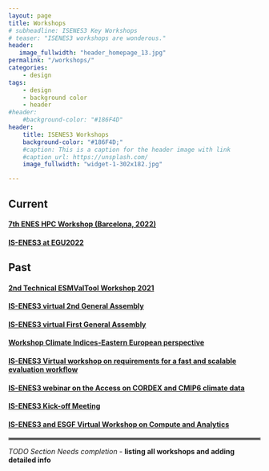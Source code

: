```yaml
---
layout: page
title: Workshops
# subheadline: ISENES3 Key Workshops
# teaser: "ISENES3 workshops are wonderous."
header:
   image_fullwidth: "header_homepage_13.jpg"
permalink: "/workshops/"
categories:
    - design
tags:
    - design
    - background color
    - header
#header:
    #background-color: "#186F4D"
header:
    title: ISENES3 Workshops
    background-color: "#186F4D;"
    #caption: This is a caption for the header image with link
    #caption_url: https://unsplash.com/
    image_fullwidth: "widget-1-302x182.jpg"

---
```


## Current

#### [7th ENES HPC Workshop (Barcelona, 2022)](https://valeriupredoi.github.io/workshops-detailed#bsc2022)
#### [IS-ENES3 at EGU2022](https://valeriupredoi.github.io/workshops-detailed#isenes3-egu2022)

## Past

#### [2nd Technical ESMValTool Workshop 2021](https://valeriupredoi.github.io/workshops-detailed#esmv1)
#### [IS-ENES3 virtual 2nd General Assembly](https://valeriupredoi.github.io/workshops-detailed#isenes3ga2)
#### [IS-ENES3 virtual First General Assembly](https://valeriupredoi.github.io/workshops-detailed#isenes3ga1)
#### [Workshop Climate Indices-Eastern European perspective](https://valeriupredoi.github.io/workshops-detailed#climate-indices)
#### [IS-ENES3 Virtual workshop on requirements for a fast and scalable evaluation workflow](https://valeriupredoi.github.io/workshops-detailed#fast-scalable-evaluation)
#### [IS-ENES3 webinar on the Access on CORDEX and CMIP6 climate data](https://valeriupredoi.github.io/workshops-detailed#cordex-webinar)
#### [IS-ENES3 Kick-off Meeting](https://valeriupredoi.github.io/workshops-detailed#kickoff)
#### [IS-ENES3 and ESGF Virtual Workshop on Compute and Analytics](https://valeriupredoi.github.io/workshops-detailed#compute-analytics)

<hr style="border:2px solid gray">

*TODO Section Needs completion* - **listing all workshops and adding detailed info**
